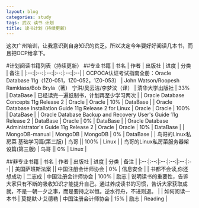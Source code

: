 ```yaml
---
layout: blog
categories: study
tags: 武汉 读书 计划
title: 读书计划（持续更新）
---
```


这次广州培训，让我意识到自身知识的贫乏。所以决定今年要好好阅读几本书，而且把OCP给拿下。

#计划阅读书籍列表（持续更新）
##专业书籍
| 书名 | 作者 | 出版社 | 进度 | 分类 | 备注 |
|:--:|:--:|:--:|:--:|:--:|:--|
| OCPOCA认证考试指南全册：Oracle Database 11g（1Z0-051，1Z0-052，1Z0-053） | John Watson/Roopesh Ramklass/Bob Bryla（著） 宁洪/吴云洁/李梦汶（译） | 清华大学出版社 | 33% | DataBase | 已经读完一遍纸制书，计划再至少学习两次 |
| Oracle Database Concepts 11g Release 2 | Oracle | Oracle | 10% | DataBase |
| Oracle Database Installation Guide 11g Release 2 for Linux | Oracle | Oracle | 100% | DataBase |
| Oracle Database Backup and Recovery User's Guide 11g Release 2 | DataBase | Oracle | 0% | DataBase |
| Oracle Database Administrator's Guide 11g Release 2 | Oracle | Oracle | 10% | DataBase |
| MongoDB-manual | MongoDB | MongoDB | 0% | DataBase |
| 鸟哥的Linux私房菜 基础学习篇(第三版) | 鸟哥 || 100% | Linux |
| 鸟哥的Linux私房菜服务器架设篇(第三版) | 鸟哥 || 0% | Linux |


##非专业书籍
| 书名 | 作者 | 出版社 | 进度 | 分类 | 备注 |
|:--:|:--:|:--:|:--:|:--:|:--|
| 美国萨班斯法案 || 中国注册会计师协会 | 0% | 信息安全 |
| 书都不会读,你还想成功 | 二志成 | 中国注册会计师协会 | 100% | 励志 | 说明读书的重要性，告诉大家只有不断的吸收知识才能提升自己。通过养成读书的习惯，告诉大家获取成就，不是一朝一夕之事，而是要持之以恒。逆水行舟，不进则退。 |
| 如何阅读一本书 | 莫提默·J·艾德勒 | 中国注册会计师协会 | 15% | 励志 | Reading |
